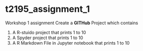 # t2195_assignment_1
Workshop 1 assignment
Create a **GITHub** Project which contains 
1. A R-stuido project that prints 1 to 10
2. A Spyder project that prints 1 to 10
3. A R Markdown File in Jupyter notebook that prints 1 to 10

